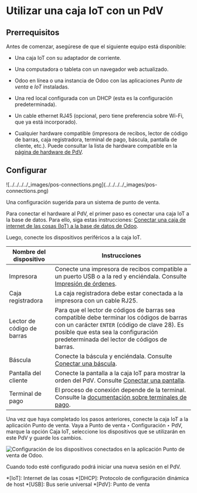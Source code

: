 # Utilizar una caja IoT con un PdV

## Prerrequisitos

Antes de comenzar, asegúrese de que el siguiente equipo está disponible:

  * Una caja IoT con su adaptador de corriente.

  * Una computadora o tableta con un navegador web actualizado.

  * Odoo en línea o una instancia de Odoo con las aplicaciones _Punto de venta_ e _IoT_ instaladas.

  * Una red local configurada con un DHCP (esta es la configuración predeterminada).

  * Un cable ethernet RJ45 (opcional, pero tiene preferencia sobre Wi-Fi, que ya está incorporado).

  * Cualquier hardware compatible (impresora de recibos, lector de código de barras, caja registradora, terminal de pago, báscula, pantalla de cliente, etc.). Puede consultar la lista de hardware compatible en la [página de hardware de PdV](https://www.odoo.com/page/point-of-sale-hardware).

## Configurar

![../../../../_images/pos-connections.png](../../../../_images/pos-
connections.png)

Una configuración sugerida para un sistema de punto de venta.

Para conectar el hardware al PdV, el primer paso es conectar una caja IoT a la
base de datos. Para ello, siga estas instrucciones: [Conectar una caja de
internet de las cosas (IoT) a la base de datos de Odoo](connect.html).

Luego, conecte los dispositivos periféricos a la caja IoT.

Nombre del dispositivo | Instrucciones  
---|---  
Impresora | Conecte una impresora de recibos compatible a un puerto USB o a la red y enciéndala. Consulte [Impresión de órdenes](../../../sales/point_of_sale/restaurant/kitchen_printing.html).  
Caja registradora | La caja registradora debe estar conectada a la impresora con un cable RJ25.  
Lector de código de barras | Para que el lector de códigos de barras sea compatible debe terminar los códigos de barras con un carácter `ENTER` (código de clave 28). Es posible que esta sea la configuración predeterminada del lector de códigos de barras.  
Báscula | Conecte la báscula y enciéndala. Consulte [Conectar una báscula](../devices/scale.html).  
Pantalla del cliente | Conecte la pantalla a la caja IoT para mostrar la orden del PdV. Consulte [Conectar una pantalla](../devices/screen.html).  
Terminal de pago | El proceso de conexión depende de la terminal. Consulte la [documentación sobre terminales de pago](../../../sales/point_of_sale/payment_methods.html).  
  
Una vez que haya completado los pasos anteriores, conecte la caja IoT a la
aplicación Punto de venta. Vaya a Punto de venta ‣ Configuración ‣ PdV, marque
la opción Caja IoT, seleccione los dispositivos que se utilizarán en este PdV
y guarde los cambios.

![Configuración de los dispositivos conectados en la aplicación Punto de venta
de Odoo.](../../../../_images/iot-connected-devices.png)

Cuando todo esté configurado podrá iniciar una nueva sesión en el PdV.

  *[IoT]: Internet de las cosas
  *[DHCP]: Protocolo de configuración dinámica de host
  *[USB]: Bus serie universal
  *[PdV]: Punto de venta

